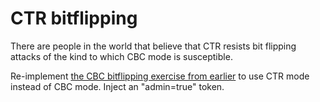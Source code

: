 # CTR bitflipping

There are people in the world that believe that CTR resists bit flipping attacks of the kind to which CBC mode is
susceptible.

Re-implement
[the CBC bitflipping exercise from earlier](../../2-block-crypto/16-cbc-bit-flipping-attacks/16-cbc-bit-flipping-attacks.md)
to use CTR mode instead of CBC mode. Inject an "admin=true" token.
